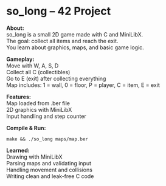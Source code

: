 # so_long – 42 Project
**About:**<br/>
so_long is a small 2D game made with C and MiniLibX.<br/>
The goal: collect all items and reach the exit.<br/>
You learn about graphics, maps, and basic game logic.<br/>

**Gameplay:**<br/>
Move with W, A, S, D<br/>
Collect all C (collectibles)<br/>
Go to E (exit) after collecting everything<br/>
Map includes: 1 = wall, 0 = floor, P = player, C = item, E = exit<br/>

**Features:**<br/>
Map loaded from .ber file<br/>
2D graphics with MiniLibX<br/>
Input handling and step counter<br/>

**Compile & Run:**

    make && ./so_long maps/map.ber

**Learned:**<br/>
Drawing with MiniLibX<br/>
Parsing maps and validating input<br/>
Handling movement and collisions<br/>
Writing clean and leak-free C code<br/>
